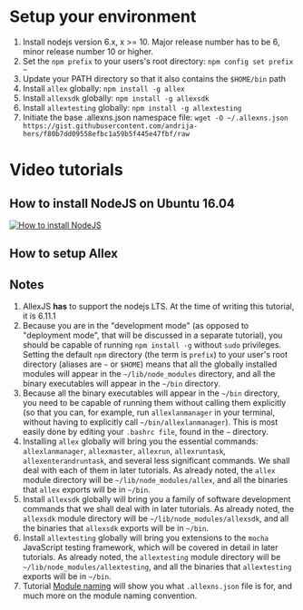 # Setup your environment

1. Install nodejs version 6.x, x >= 10. Major release number has to be 6, minor release number 10 or higher.
2. Set the `npm prefix` to your users's root directory: `npm config set prefix ~`
3. Update your PATH directory so that it also contains the `$HOME/bin` path
4. Install `allex` globally: `npm install -g allex`
5. Install `allexsdk` globally: `npm install -g allexsdk`
6. Install `allextesting` globally: `npm install -g allextesting`
7. Initiate the base .allexns.json namespace file: `wget -O ~/.allexns.json https://gist.githubusercontent.com/andrija-hers/f80b7dd09558efbc1a59b5f445e47fbf/raw`

# Video tutorials

## How to install NodeJS on Ubuntu 16.04
[![How to install NodeJS](http://i.imgur.com/iqBm7lv.png)](https://www.youtube.com/watch?v=JU4Pz6K7SXE&index=1&list=PLfGlwylOJN8kIncBjXVofXySs053PiWz9)
## How to setup Allex

## Notes
1. AllexJS __has__ to support the nodejs LTS. At the time of writing this tutorial, it is 6.11.1
2. Because you are in the "development mode" (as opposed to "deployment mode", that will be discussed in a separate tutorial), you should be capable of running `npm install -g` without `sudo` privileges. Setting the default `npm` directory (the term is `prefix`) to your user's root directory (aliases are `~` or `$HOME`) means that all the globally installed modules will appear in the `~/lib/node_modules` directory, and all the binary executables will appear in the `~/bin` directory.
3. Because all the binary executables will appear in the `~/bin` directory, you need to be capable of running them without calling them explicitly (so that you can, for example, run `allexlanmanager` in your terminal, without having to explicitly call `~/bin/allexlanmanager`). This is most easily done by editing your `.bashrc file`, found in the `~` directory.
4. Installing `allex` globally will bring you the essential commands: `allexlanmanager`, `allexmaster`, `allexrun`, `allexruntask`, `allexenterandruntask`, and several less significant commands. We shall deal with each of them in later tutorials. As already noted, the `allex` module directory will be `~/lib/node_modules/allex`, and all the binaries that `allex` exports will be in `~/bin`.
5. Install `allexsdk` globally will bring you a family of software development commands that we shall deal with in later tutorials. As already noted, the `allexsdk` module directory will be `~/lib/node_modules/allexsdk`, and all the binaries that `allexsdk` exports will be in `~/bin`.
6. Install `allextesting` globally will bring you extensions to the `mocha` JavaScript testing framework, which will be covered in detail in later tutorials. As already noted, the `allextesting` module directory will be `~/lib/node_modules/allextesting`, and all the binaries that `allextesting` exports will be in `~/bin`.
7. Tutorial [Module naming](../development_basics/module_recognition.md) will show you what `.allexns.json` file is for, and much more on the module naming convention.
